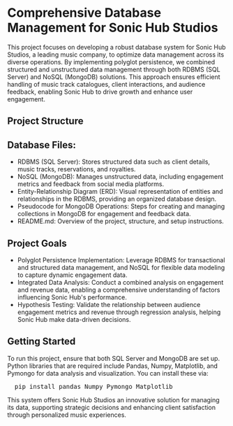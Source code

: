 # Comprehensive Database Management for Sonic Hub Studios

This project focuses on developing a robust database system for Sonic Hub Studios, a leading music company, to optimize data management across its diverse operations. By implementing polyglot persistence, we combined structured and unstructured data management through both RDBMS (SQL Server) and NoSQL (MongoDB) solutions. This approach ensures efficient handling of music track catalogues, client interactions, and audience feedback, enabling Sonic Hub to drive growth and enhance user engagement.

## Project Structure
## Database Files:
- RDBMS (SQL Server): Stores structured data such as client details, music tracks, reservations, and royalties.
- NoSQL (MongoDB): Manages unstructured data, including engagement metrics and feedback from social media platforms.
- Entity-Relationship Diagram (ERD): Visual representation of entities and relationships in the RDBMS, providing an organized database design.
- Pseudocode for MongoDB Operations: Steps for creating and managing collections in MongoDB for engagement and feedback data.
- README.md: Overview of the project, structure, and setup instructions.

## Project Goals
- Polyglot Persistence Implementation: Leverage RDBMS for transactional and structured data management, and NoSQL for flexible data modeling to capture dynamic engagement data.
- Integrated Data Analysis: Conduct a combined analysis on engagement and revenue data, enabling a comprehensive understanding of factors influencing Sonic Hub's performance.
- Hypothesis Testing: Validate the relationship between audience engagement metrics and revenue through regression analysis, helping Sonic Hub make data-driven decisions.

## Getting Started
To run this project, ensure that both SQL Server and MongoDB are set up. Python libraries that are required include Pandas, Numpy, Matplotlib, and Pymongo for data analysis and visualization. You can install these via:

<pre>
  pip install pandas Numpy Pymongo Matplotlib
</pre>

This system offers Sonic Hub Studios an innovative solution for managing its data, supporting strategic decisions and enhancing client satisfaction through personalized music experiences.
